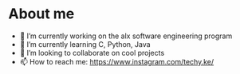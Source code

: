 # About me
- 🔭 I’m currently working on the alx software engineering program
- 🌱 I’m currently learning C, Python, Java
- 👯 I’m looking to collaborate on cool projects
- 📫 How to reach me: https://www.instagram.com/techy.ke/

